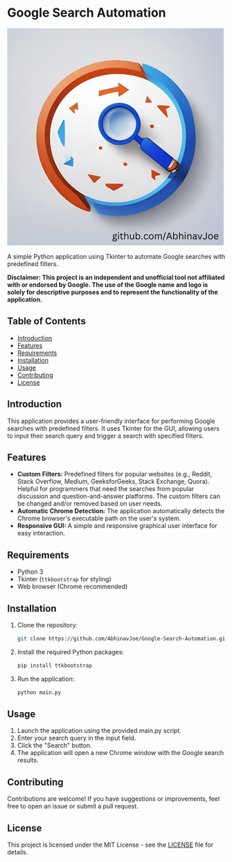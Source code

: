 # Google Search Automation

![Google Search Automation Logo](assets/logo.png)

A simple Python application using Tkinter to automate Google searches with predefined filters.

**Disclaimer: This project is an independent and unofficial tool not affiliated with or endorsed by Google. The use of the Google name and logo is solely for descriptive purposes and to represent the functionality of the application.**

## Table of Contents

- [Introduction](#introduction)
- [Features](#features)
- [Requirements](#requirements)
- [Installation](#installation)
- [Usage](#usage)
- [Contributing](#contributing)
- [License](#license)

## Introduction

This application provides a user-friendly interface for performing Google searches with predefined filters. It uses Tkinter for the GUI, allowing users to input their search query and trigger a search with specified filters.

## Features

- **Custom Filters:** Predefined filters for popular websites (e.g., Reddit, Stack Overflow, Medium, GeeksforGeeks, Stack Exchange, Quora). Helpful for programmers that need the searches from popular discussion and question-and-answer platforms. The custom filters can be changed and/or removed based on user needs.
- **Automatic Chrome Detection:** The application automatically detects the Chrome browser's executable path on the user's system.
- **Responsive GUI:** A simple and responsive graphical user interface for easy interaction.

## Requirements

- Python 3
- Tkinter (`ttkbootstrap` for styling)
- Web browser (Chrome recommended)

## Installation

1. Clone the repository:

   ```bash
   git clone https://github.com/AbhinavJoe/Google-Search-Automation.git

   ```

2. Install the required Python packages:

   ```bash
   pip install ttkbootstrap

   ```

3. Run the application:
   ```bash
   python main.py
   ```

## Usage

1. Launch the application using the provided main.py script.
2. Enter your search query in the input field.
3. Click the "Search" button.
4. The application will open a new Chrome window with the Google search results.

## Contributing

Contributions are welcome! If you have suggestions or improvements, feel free to open an issue or submit a pull request.

## License

This project is licensed under the MIT License - see the [LICENSE](LICENSE) file for details.
